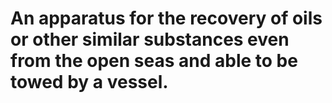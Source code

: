 # An apparatus for the recovery of oils or other similar substances even from the open seas and able to be towed by a vessel.